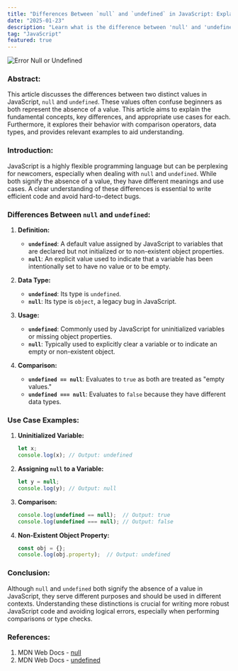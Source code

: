 ```yaml
---
title: "Differences Between `null` and `undefined` in JavaScript: Explanation and Use Cases"
date: "2025-01-23"
description: "Learn what is the difference between 'null' and 'undefined' in JavaScript."
tag: "JavaScript"
featured: true
---
```


<img src="/images/blog/what-is-the-difference-between-null-and-undefined-in-javascript.jpg" alt="Error Null or Undefined" />

### **Abstract:**  
This article discusses the differences between two distinct values in JavaScript, `null` and `undefined`. These values often confuse beginners as both represent the absence of a value. This article aims to explain the fundamental concepts, key differences, and appropriate use cases for each. Furthermore, it explores their behavior with comparison operators, data types, and provides relevant examples to aid understanding.

### **Introduction:**  
JavaScript is a highly flexible programming language but can be perplexing for newcomers, especially when dealing with `null` and `undefined`. While both signify the absence of a value, they have different meanings and use cases. A clear understanding of these differences is essential to write efficient code and avoid hard-to-detect bugs.

### **Differences Between `null` and `undefined`:**

1. **Definition:**  
   - **`undefined`**: A default value assigned by JavaScript to variables that are declared but not initialized or to non-existent object properties.  
   - **`null`**: An explicit value used to indicate that a variable has been intentionally set to have no value or to be empty.

2. **Data Type:**  
   - **`undefined`**: Its type is `undefined`.  
   - **`null`**: Its type is `object`, a legacy bug in JavaScript.

3. **Usage:**  
   - **`undefined`**: Commonly used by JavaScript for uninitialized variables or missing object properties.  
   - **`null`**: Typically used to explicitly clear a variable or to indicate an empty or non-existent object.

4. **Comparison:**  
   - **`undefined == null`**: Evaluates to `true` as both are treated as "empty values."  
   - **`undefined === null`**: Evaluates to `false` because they have different data types.

### **Use Case Examples:**

1. **Uninitialized Variable:**
   ```javascript
   let x;
   console.log(x); // Output: undefined
   ```

2. **Assigning `null` to a Variable:**
   ```javascript
   let y = null;
   console.log(y); // Output: null
   ```

3. **Comparison:**
   ```javascript
   console.log(undefined == null);  // Output: true
   console.log(undefined === null); // Output: false
   ```

4. **Non-Existent Object Property:**
   ```javascript
   const obj = {};
   console.log(obj.property);  // Output: undefined
   ```

### **Conclusion:**  
Although `null` and `undefined` both signify the absence of a value in JavaScript, they serve different purposes and should be used in different contexts. Understanding these distinctions is crucial for writing more robust JavaScript code and avoiding logical errors, especially when performing comparisons or type checks.

### **References:**  
1. MDN Web Docs - [null](https://developer.mozilla.org/en-US/docs/Web/JavaScript/Reference/Global_Objects/null)  
2. MDN Web Docs - [undefined](https://developer.mozilla.org/en-US/docs/Web/JavaScript/Reference/Global_Objects/undefined)  